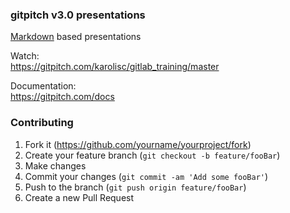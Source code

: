 ### gitpitch v3.0 presentations

[Markdown](https://en.wikipedia.org/wiki/Markdown) based presentations

Watch:  
https://gitpitch.com/karolisc/gitlab_training/master

Documentation:  
https://gitpitch.com/docs

### Contributing

1. Fork it (<https://github.com/yourname/yourproject/fork>)
2. Create your feature branch (`git checkout -b feature/fooBar`)
3. Make changes
4. Commit your changes (`git commit -am 'Add some fooBar'`)
5. Push to the branch (`git push origin feature/fooBar`)
6. Create a new Pull Request
